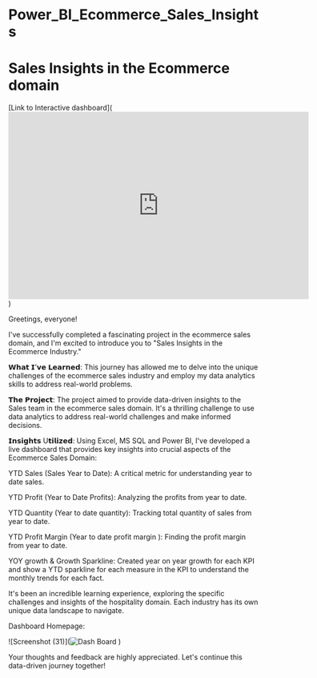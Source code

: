 # Power_BI_Ecommerce_Sales_Insights
# Sales Insights in the Ecommerce domain

[Link to Interactive dashboard](<iframe title="Report Section" width="600" height="373.5" src="https://app.powerbi.com/view?r=eyJrIjoiODQ4MDdiMTUtZDAzOC00M2IyLWE5OWMtZjNjNjFlY2FhNmQ2IiwidCI6ImM2ZTU0OWIzLTVmNDUtNDAzMi1hYWU5LWQ0MjQ0ZGM1YjJjNCJ9" frameborder="0" allowFullScreen="true"></iframe>)

Greetings, everyone!

I've successfully completed a fascinating project in the ecommerce sales domain, and I'm excited to introduce you to "Sales Insights in the Ecommerce Industry."

𝗪𝗵𝗮𝘁 𝗜'𝘃𝗲 𝗟𝗲𝗮𝗿𝗻𝗲𝗱: This journey has allowed me to delve into the unique challenges of the ecommerce sales industry and employ my data analytics skills to address real-world problems.

𝗧𝗵𝗲 𝗣𝗿𝗼𝗷𝗲𝗰𝘁: The project aimed to provide data-driven insights to the Sales team in the ecommerce sales domain. It's a thrilling challenge to use data analytics to address real-world challenges and make informed decisions.

𝗜𝗻𝘀𝗶𝗴𝗵𝘁𝘀 U𝘁𝗶𝗹𝗶𝘇𝗲𝗱: Using Excel, MS SQL and Power BI, I've developed a live dashboard that provides key insights into crucial aspects of the Ecommerce Sales Domain:

YTD Sales (Sales Year to Date): A critical metric for understanding year to date sales.

YTD Profit (Year to Date Profits): Analyzing the profits from year to date.

YTD Quantity (Year to date quantity): Tracking total quantity of sales from year to date.

YTD Profit Margin (Year to date profit margin ): Finding the profit margin from year to date.

YOY growth & Growth Sparkline: Created year on year growth for each KPI and show a YTD sparkline for each measure in
the KPI to understand the monthly trends for each fact.

It's been an incredible learning experience, exploring the specific challenges and insights of the hospitality domain. Each industry has its own unique data landscape to navigate.

Dashboard Homepage:

![Screenshot (31)](![Dash Board](https://github.com/sivajetteboina/Power_BI_Ecommerce_sales_Analysis/assets/144469525/3f858452-f235-47ab-bd75-bb13447567bc)
)


Your thoughts and feedback are highly appreciated. Let's continue this data-driven journey together!


